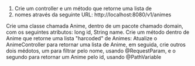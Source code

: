 1. Crie um controller e um método que retorne uma lista de 
2. nomes através da seguinte URL: http://localhost:8080/v1/animes

Crie uma classe chamada Anime, dentro de um pacote chamado domain, com os
seguintes atributos: long id, String name. Crie um método dentro de Anime
que retorne uma lista "harcoded" de Animes: Atualize o AnimeController
para retornar uma lista de Anime, em seguida, crie outros dois médotos,
um para filtrar pelo nome, usando @RequestParam, e o segundo para retornar um Anime pelo id,
usando @PathVariable
